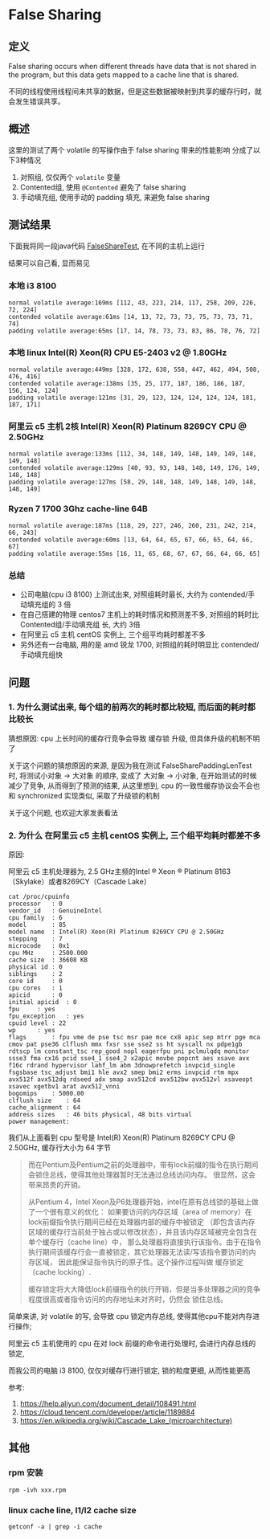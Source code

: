 # False Sharing

## 定义

False sharing occurs when different threads have data that is not shared in the program,
 but this data gets mapped to a cache line that is shared. 

不同的线程使用线程间未共享的数据，但是这些数据被映射到共享的缓存行时，就会发生错误共享。

## 概述

这里的测试了两个 volatile 的写操作由于 false sharing 带来的性能影响
分成了以下3种情况

1. 对照组, 仅仅两个 `volatile` 变量
2. Contented组, 使用 `@Contented` 避免了 false sharing
3. 手动填充组, 使用手动的 padding 填充, 来避免 false sharing

## 测试结果

下面我将同一段java代码 [FalseShareTest](./FalseShareTest.java), 在不同的主机上运行

结果可以自己看, 显而易见

### 本地 i3 8100

```
normal volatile average:169ms [112, 43, 223, 214, 117, 258, 209, 226, 72, 224]
contended volatile average:61ms [14, 13, 72, 73, 73, 75, 73, 73, 71, 74]
padding volatile average:65ms [17, 14, 78, 73, 73, 83, 86, 78, 76, 72]
```

### 本地 linux Intel(R) Xeon(R) CPU E5-2403 v2 @ 1.80GHz

```
normal volatile average:449ms [328, 172, 638, 558, 447, 462, 494, 508, 476, 416]
contended volatile average:138ms [35, 25, 177, 187, 186, 186, 187, 156, 124, 124]
padding volatile average:121ms [31, 29, 123, 124, 124, 124, 124, 181, 187, 171]
```

### 阿里云 c5 主机 2核 Intel(R) Xeon(R) Platinum 8269CY CPU @ 2.50GHz

```
normal volatile average:133ms [112, 34, 148, 149, 148, 149, 149, 148, 149, 148]
contended volatile average:129ms [40, 93, 93, 148, 148, 149, 176, 149, 148, 148]
padding volatile average:127ms [58, 29, 148, 148, 149, 148, 149, 148, 148, 149]
```

### Ryzen 7 1700 3Ghz cache-line 64B

```
normal volatile average:187ms [118, 29, 227, 246, 260, 231, 242, 214, 66, 243]
contended volatile average:60ms [13, 64, 64, 65, 67, 66, 65, 64, 66, 67]
padding volatile average:55ms [16, 11, 65, 68, 67, 67, 66, 64, 66, 65]
```


### 总结

- 公司电脑(cpu i3 8100) 上测试出来, 对照组耗时最长, 大约为 contended/手动填充组的 3 倍
- 在自己搭建的物理 centos7 主机上的耗时情况和预测差不多, 对照组的耗时比 Contented组/手动填充组 长, 大约 3倍
- 在阿里云 c5 主机 centOS 实例上, 三个组平均耗时都差不多
- 另外还有一台电脑, 用的是 amd 锐龙 1700, 对照组的耗时明显比 contended/手动填充组快

## 问题

### 1. 为什么测试出来, 每个组的前两次的耗时都比较短, 而后面的耗时都比较长

猜想原因: cpu 上长时间的缓存行竞争会导致 缓存锁 升级, 但具体升级的机制不明了

关于这个问题的猜想原因的来源, 是因为我在测试 FalseSharePaddingLenTest 时,
将测试小对象 -> 大对象 的顺序, 变成了 大对象 -> 小对象, 在开始测试的时候减少了竞争, 从而得到了预测的结果,
从这里想到, cpu 的一致性缓存协议会不会也和 synchronized 实现类似, 采取了升级锁的机制

关于这个问题, 也欢迎大家发表看法
 
### 2. 为什么 在阿里云 c5 主机 centOS 实例上, 三个组平均耗时都差不多

原因:

阿里云 c5 主机处理器为, 2.5 GHz主频的Intel ® Xeon ® Platinum 8163（Skylake）或者8269CY（Cascade Lake）

```
cat /proc/cpuinfo
processor	: 0
vendor_id	: GenuineIntel
cpu family	: 6
model		: 85
model name	: Intel(R) Xeon(R) Platinum 8269CY CPU @ 2.50GHz
stepping	: 7
microcode	: 0x1
cpu MHz		: 2500.000
cache size	: 36608 KB
physical id	: 0
siblings	: 2
core id		: 0
cpu cores	: 1
apicid		: 0
initial apicid	: 0
fpu		: yes
fpu_exception	: yes
cpuid level	: 22
wp		: yes
flags		: fpu vme de pse tsc msr pae mce cx8 apic sep mtrr pge mca cmov pat pse36 clflush mmx fxsr sse sse2 ss ht syscall nx pdpe1gb rdtscp lm constant_tsc rep_good nopl eagerfpu pni pclmulqdq monitor ssse3 fma cx16 pcid sse4_1 sse4_2 x2apic movbe popcnt aes xsave avx f16c rdrand hypervisor lahf_lm abm 3dnowprefetch invpcid_single fsgsbase tsc_adjust bmi1 hle avx2 smep bmi2 erms invpcid rtm mpx avx512f avx512dq rdseed adx smap avx512cd avx512bw avx512vl xsaveopt xsavec xgetbv1 arat avx512_vnni
bogomips	: 5000.00
clflush size	: 64
cache_alignment	: 64
address sizes	: 46 bits physical, 48 bits virtual
power management:
```

我们从上面看到 cpu 型号是 Intel(R) Xeon(R) Platinum 8269CY CPU @ 2.50GHz, 缓存行大小为 64 字节

> 而在Pentium及Pentium之前的处理器中，带有lock前缀的指令在执行期间会锁住总线，使得其他处理器暂时无法通过总线访问内存。
很显然，这会带来昂贵的开销。
> 
> 从Pentium 4，Intel Xeon及P6处理器开始，intel在原有总线锁的基础上做了一个很有意义的优化：
如果要访问的内存区域（area of memory）在lock前缀指令执行期间已经在处理器内部的缓存中被锁定
（即包含该内存区域的缓存行当前处于独占或以修改状态），并且该内存区域被完全包含在单个缓存行（cache line）中，
那么处理器将直接执行该指令。由于在指令执行期间该缓存行会一直被锁定，其它处理器无法读/写该指令要访问的内存区域，
因此能保证指令执行的原子性。这个操作过程叫做 缓存锁定（cache locking）.
> 
> 缓存锁定将大大降低lock前缀指令的执行开销，但是当多处理器之间的竞争程度很高或者指令访问的内存地址未对齐时，仍然会 锁住总线。

简单来讲, 对 volatile 的写, 会导致 cpu 锁定内存总线, 使得其他cpu不能对内存进行操作;

阿里云 c5 主机使用的 cpu 在对 lock 前缀的命令进行处理时, 会进行内存总线的锁定, 

而我公司的电脑 i3 8100, 仅仅对缓存行进行锁定, 锁的粒度更细, 从而性能更高


参考:

1. https://help.aliyun.com/document_detail/108491.html
2. https://cloud.tencent.com/developer/article/1189884
3. https://en.wikipedia.org/wiki/Cascade_Lake_(microarchitecture)

## 其他

### rpm 安装

```
rpm -ivh xxx.rpm
```

### linux cache line, l1/l2 cache size

```
getconf -a | grep -i cache
```